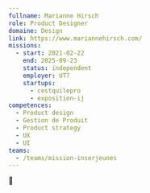 ```yaml
---
fullname: Marianne Hirsch
role: Product Designer
domaine: Design
link: https://www.mariannehirsch.com/
missions:
  - start: 2021-02-22
    end: 2025-09-23
    status: independent
    employer: UT7
    startups:
      - cestquilepro
      - exposition-ij
competences:
  - Product design
  - Gestion de Produit
  - Product strategy
  - UX
  - UI
teams:
  - /teams/mission-inserjeunes
---
```

🌻
